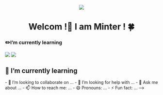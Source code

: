 <p align="center">
<img 
  src="https://capsule-render.vercel.app/api?type=venom&color=0:fa709a,100:fef9d7&height=300&section=header&text=Say,%20Minter%20!&fontSize=90" />
</p>

<h1 align="center"> Welcom !💫 I am Minter ! 🍀</h1>
<h3>✏️I’m currently learning</h3>
<div>
<img style="display:inline-block;" src="https://img.shields.io/badge/Flutter-02569B?style=flat-square&logo=flutter&logoColor=white"/>
<img style="display:inline-block;" src="https://img.shields.io/badge/React-61DAFB?style=flat-square&logo=React&logoColor=black"/>
</div>

<h2>🌱 I’m currently learning </h2>
- 👯 I’m looking to collaborate on ...
- 🤔 I’m looking for help with ...
- 💬 Ask me about ...
- 📫 How to reach me: ...
- 😄 Pronouns: ...
- ⚡ Fun fact: ...
-->
